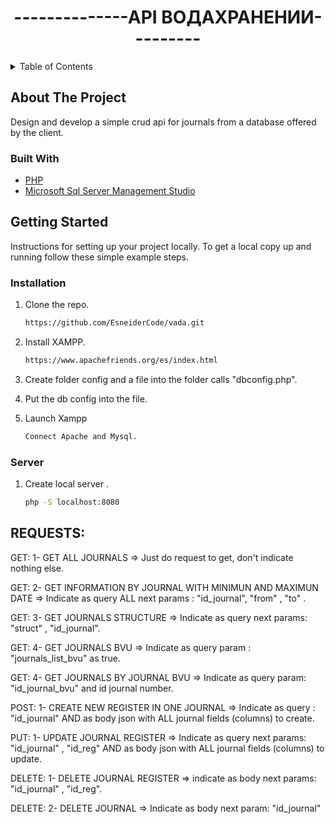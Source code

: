 # <center>--------------API ВОДАХРАНЕНИИ---------</center>

<!-- TABLE OF CONTENTS -->
<details>
  <summary>Table of Contents</summary>
  <ol>
    <li>
      <a href="#about-the-project">About The Api</a>
      <ul>
        <li><a href="#built-with">Built With</a></li>
      </ul>
    </li>
    <li>
      <a href="#getting-started">Getting Started</a>
      <ul>
        <li><a href="#installation">Installation</a></li>
      </ul>
    </li>
  </ol>
</details>

<!-- ABOUT THE PROJECT -->

## About The Project

Design and develop a simple crud api for journals from a database offered by the client.

### Built With

- [PHP](https://www.php.net/)
- [Microsoft Sql Server Management Studio](https://www.microsoft.com/ru-ru/sql-server/sql-server-2019)

<!-- GETTING STARTED -->

## Getting Started

Instructions for setting up your project locally.
To get a local copy up and running follow these simple example steps.

### Installation

1. Clone the repo.
   ```bash
   https://github.com/EsneiderCode/vada.git
   ```
2. Install XAMPP.
   ```bash
   https://www.apachefriends.org/es/index.html
   ```
3. Create folder config and a file into the folder calls "dbconfig.php".

4. Put the db config into the file.
5. Launch Xampp
   ```bash
   Connect Apache and Mysql.
   ```

### Server

1. Create local server .
   ```bash
   php -S localhost:8080
   ```

<!-- USAGE EXAMPLES -->

## REQUESTS:

GET:
1- GET ALL JOURNALS => Just do request to get, don't indicate nothing else.

GET:
2- GET INFORMATION BY JOURNAL WITH MINIMUN AND MAXIMUN DATE => Indicate as query ALL next params : "id_journal", "from" , "to" .

GET:
3- GET JOURNALS STRUCTURE => Indicate as query next params: "struct" , "id_journal".

GET:
4- GET JOURNALS BVU => Indicate as query param : "journals_list_bvu" as true.

GET:
4- GET JOURNALS BY JOURNAL BVU => Indicate as query param: "id_journal_bvu" and id journal number.

POST:
1- CREATE NEW REGISTER IN ONE JOURNAL => Indicate as query : "id_journal" AND as body json with ALL journal fields (columns) to create.

PUT:
1- UPDATE JOURNAL REGISTER => Indicate as query next params: "id_journal" , "id_reg" AND as body json with ALL journal fields (columns) to update.

DELETE:
1- DELETE JOURNAL REGISTER => indicate as body next params: "id_journal" , "id_reg".

DELETE:
2- DELETE JOURNAL => Indicate as body next param: "id_journal"
